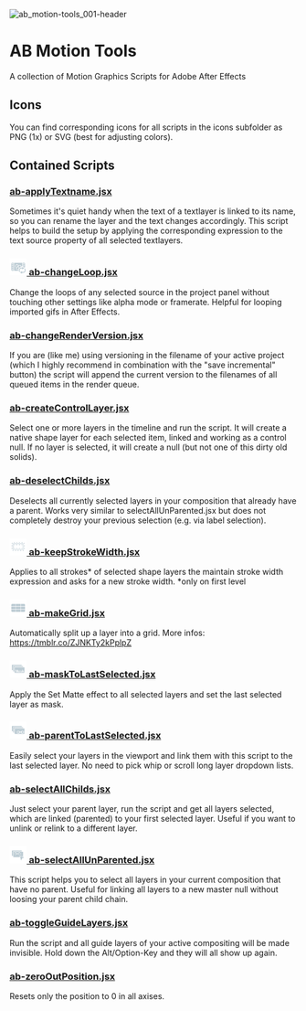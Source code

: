 ![ab_motion-tools_001-header](https://user-images.githubusercontent.com/48606207/63626945-934ddb00-c605-11e9-9627-a269eb9ec507.png)

# AB Motion Tools
A collection of Motion Graphics Scripts for Adobe After Effects

## Icons
You can find corresponding icons for all scripts in the icons subfolder as PNG (1x) or SVG (best for adjusting colors).

## Contained Scripts

### [ab-applyTextname.jsx](ab-applyTextname.jsx)
Sometimes it's quiet handy when the text of a textlayer is linked to its name, so you can rename the layer and the text changes accordingly. This script helps to build the setup by applying the corresponding expression to the text source property of all selected textlayers.

### [<img src='_icons/1x/changeLoop.png' width='30'> ab-changeLoop.jsx](ab-changeLoop.jsx)
Change the loops of any selected source in the project panel without touching other settings like alpha mode or framerate. Helpful for looping imported gifs in After Effects.

### [ab-changeRenderVersion.jsx](ab-changeRenderVersion.jsx)
If you are (like me) using versioning in the filename of your active project (which I highly recommend in combination with the "save incremental" button) the script will append the current version to the filenames of all queued items in the render queue.

### [ab-createControlLayer.jsx](ab-createControlLayer.jsx)
Select one or more layers in the timeline and run the script. It will create a native shape layer for each selected item, linked and working as a control null. If no layer is selected, it will create a null (but not one of this dirty old solids).

### [ab-deselectChilds.jsx](ab-deselectChilds.jsx)
Deselects all currently selected layers in your composition that already have a parent. Works very similar to selectAllUnParented.jsx but does not completely destroy your previous selection (e.g. via label selection).

### [<img src='_icons/1x/keepStrokeWidth.png' width='30'> ab-keepStrokeWidth.jsx](ab-keepStrokeWidth.jsx)
Applies to all strokes* of selected shape layers the maintain stroke width expression and asks for a new stroke width.
\*only on first level

### [<img src='_icons/1x/makeGrid.png' width='30'> ab-makeGrid.jsx](ab-makeGrid.jsx)
Automatically split up a layer into a grid. More infos: https://tmblr.co/ZJNKTy2kPplpZ

### [<img src='_icons/1x/maskToLastSelected.png' width='30'> ab-maskToLastSelected.jsx](ab-maskToLastSelected.jsx)
Apply the Set Matte effect to all selected layers and set the last selected layer as mask.

### [<img src='_icons/1x/parentToLastSelected.png' width='30'> ab-parentToLastSelected.jsx](ab-parentToLastSelected.jsx)
Easily select your layers in the viewport and link them with this script to the last selected layer. No need to pick whip or scroll long layer dropdown lists.

### [ab-selectAllChilds.jsx](ab-selectAllChilds.jsx)
Just select your parent layer, run the script and get all layers selected, which are linked (parented) to your first selected layer. Useful if you want to unlink or relink to a different layer.

### [<img src='_icons/1x/selectAllUnParented.png' width='30'> ab-selectAllUnParented.jsx](ab-selectAllUnParented.jsx)
This script helps you to select all layers in your current composition that have no parent. Useful for linking all layers to a new master null without loosing your parent child chain.

### [ab-toggleGuideLayers.jsx](ab-toggleGuideLayers.jsx)
Run the script and all guide layers of your active compositing will be made invisible. Hold down the Alt/Option-Key and they will all show up again.

### [ab-zeroOutPosition.jsx](ab-zeroOutPosition.jsx)
Resets only the position to 0 in all axises.
